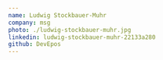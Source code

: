 ```yaml
---
name: Ludwig Stockbauer-Muhr
company: msg
photo: ./ludwig-stockbauer-muhr.jpg
linkedin: ludwig-stockbauer-muhr-22133a280
github: DevEpos
---
```

